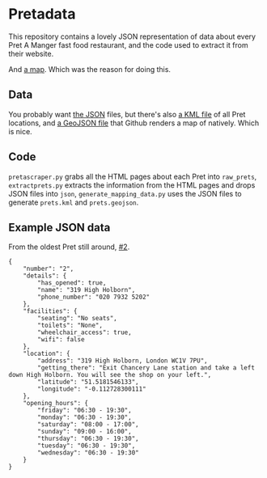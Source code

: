 Pretadata
=========
This repository contains a lovely JSON representation of data about every Pret A Manger fast food restaurant, and the code used to extract it from their website.

And [a map](prets.geojson). Which was the reason for doing this.

Data
----
You probably want [the JSON](json/) files, but there's also [a KML file](prets.kml) of all Pret locations, and [a GeoJSON file](prets.geojson) that Github renders a map of natively. Which is nice.

Code
----
```pretascraper.py``` grabs all the HTML pages about each Pret into ```raw_prets```, ```extractprets.py``` extracts the information from the HTML pages and drops JSON files into ```json```, ```generate_mapping_data.py``` uses the JSON files to generate ```prets.kml``` and ```prets.geojson```.

Example JSON data
-----------------
From the oldest Pret still around, [#2](json/UK0002.json).
```
{
    "number": "2",
    "details": {
        "has_opened": true,
        "name": "319 High Holborn",
        "phone_number": "020 7932 5202"
    },
    "facilities": {
        "seating": "No seats",
        "toilets": "None",
        "wheelchair_access": true,
        "wifi": false
    },
    "location": {
        "address": "319 High Holborn, London WC1V 7PU",
        "getting_there": "Exit Chancery Lane station and take a left down High Holborn. You will see the shop on your left.",
        "latitude": "51.5181546133",
        "longitude": "-0.112728300111"
    },
    "opening_hours": {
        "friday": "06:30 - 19:30",
        "monday": "06:30 - 19:30",
        "saturday": "08:00 - 17:00",
        "sunday": "09:00 - 16:00",
        "thursday": "06:30 - 19:30",
        "tuesday": "06:30 - 19:30",
        "wednesday": "06:30 - 19:30"
    }
}
```

